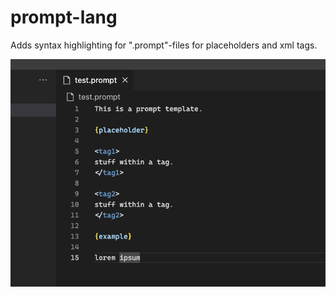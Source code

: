# prompt-lang

Adds syntax highlighting for ".prompt"-files for placeholders and xml tags.

![screenshot](res/screenshot.png)